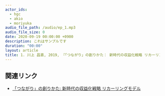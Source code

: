 ```yaml
---
actor_ids:
  - hgc
  - akio
  - moriyuka
audio_file_path: /audio/ep_1.mp3
audio_file_size: 0
date: 2020-09-19 00:00:00 +0900
description: これはサンプルです
duration: "00:00"
layout: article
title: 1. 川上 昌直, 2019, 『「つながり」の創りかた： 新時代の収益化戦略 リカーリングモデル 』
---
```


## 関連リンク

- [「つながり」の創りかた: 新時代の収益化戦略 リカーリングモデル](https://amzn.to/3mE5AYg)
